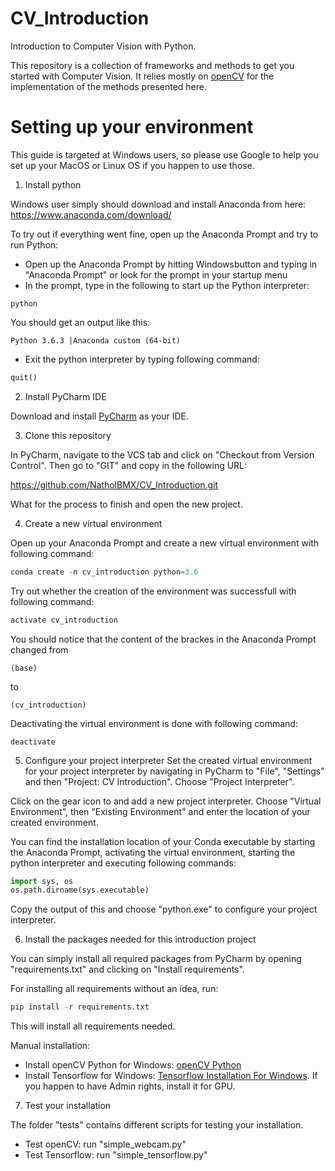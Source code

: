# CV_Introduction
Introduction to Computer Vision with Python.

This repository is a collection of frameworks and methods to get you started with
Computer Vision. It relies mostly on [openCV](https://opencv.org/) for the 
implementation of the methods presented here.

# Setting up your environment

This guide is targeted at Windows users, so please use Google to help you set up
your MacOS or Linux OS if you happen to use those.



1. Install python

Windows user simply should download and install Anaconda from here:
https://www.anaconda.com/download/

To try out if everything went fine, open up the Anaconda Prompt and try
to run Python:

* Open up the Anaconda Prompt by hitting Windowsbutton and typing in "Anaconda
Prompt" or look for the prompt in your startup menu
* In the prompt, type in the following to start up the Python interpreter:

```commandline
python
```

You should get an output like this:
```commandline
Python 3.6.3 |Anaconda custom (64-bit)
```

* Exit the python interpreter by typing following command:

````python
quit()
````



2. Install PyCharm IDE

Download and install [PyCharm](https://www.jetbrains.com/pycharm/) as your IDE.



3. Clone this repository

In PyCharm, navigate to the VCS tab and click on "Checkout from Version Control".
Then go to "GIT" and copy in the following URL:

https://github.com/NatholBMX/CV_Introduction.git

What for the process to finish and open the new project.



4. Create a new virtual environment

Open up your Anaconda Prompt and create a new virtual environment with
following command:

````python
conda create -n cv_introduction python=3.6
````

Try out whether the creation of the environment was successfull with following
command:
````python
activate cv_introduction
````

You should notice that the content of the brackes in the Anaconda Prompt
changed from

````commandline
(base)
````

to

````commandline
(cv_introduction)
````

Deactivating the virtual environment is done with following command:

```commandline
deactivate
```



5. Configure your project interpreter
Set the created virtual environment for your project interpreter by navigating
in PyCharm to "File", "Settings" and
then "Project: CV Introduction". Choose "Project Interpreter".

Click on the gear icon to and add a new project interpreter. 
Choose "Virtual Environment", then "Existing Environment" and enter
the location of your created environment.

You can find the installation location of your Conda executable by starting
the Anaconda Prompt, activating the virtual environment,
starting the python interpreter and executing following commands:

````python
import sys, os
os.path.dirname(sys.executable)
````

Copy the output of this and choose "python.exe" to configure your project interpreter.


6. Install the packages needed for this introduction project

You can simply install all required packages from PyCharm by opening 
"requirements.txt" and clicking on "Install requirements".

For installing all requirements without an idea, run:

````python
pip install -r requirements.txt
````

This will install all requirements needed.

Manual installation:
* Install openCV Python for Windows: 
[openCV Python](http://opencv-python-tutroals.readthedocs.io/en/latest/py_tutorials/py_setup/py_setup_in_windows/py_setup_in_windows.html)
* Install Tensorflow for Windows: 
[Tensorflow Installation For Windows](https://www.tensorflow.org/install/install_windows).
If you happen to have Admin rights, install it for GPU.


7. Test your installation

The folder "tests" contains different scripts for testing your installation.

* Test openCV: run "simple_webcam.py"
* Test Tensorflow: run "simple_tensorflow.py"